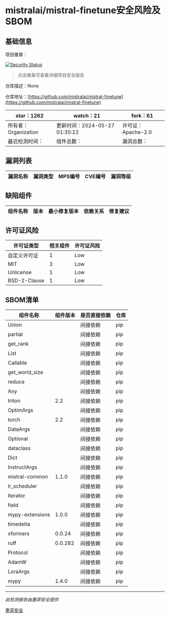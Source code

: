 # mistralai/mistral-finetune安全风险及SBOM

## 基础信息

项目徽章：

[![Security Status](https://www.murphysec.com/platform3/v31/badge/1794809406352367616.svg)](https://www.murphysec.com/console/report/1794809222922870784/1794809406352367616)

> 点击徽章可查看详细项目安全报告

仓库描述：None

仓库地址：[https://github.com/mistralai/mistral-finetune](https://github.com/mistralai/mistral-finetune)

| star：1262 | watch：21 | fork：61 |
| ----------- | -------------- | ------------ |
| 所有者：Organization | 更新时间：2024-05-27 01:35:22 | 许可证：Apache-2.0 |
| 最近检测时间： | 组件总数： | 漏洞总数： |




## 漏洞列表

| 漏洞名称 | 漏洞类型 | MPS编号 | CVE编号 | 漏洞等级 |
| ------- | ------ | ------- | ------ | ----- |





## 缺陷组件

| 组件名称 | 版本 | 最小修复版本 | 依赖关系 | 修复建议 |
| -------- | ---- | ------------ | -------- | -------- |





## 许可证风险

| 许可证类型 | 相关组件 | 许可证风险 |
| ---------- | -------- | ---------- |
|自定义许可证|1|Low|
|MIT|3|Low|
|Unlicense|1|Low|
|BSD-2-Clause|1|Low|




## SBOM清单

| 组件名称 | 组件版本 | 是否直接依赖 | 仓库 |
| -------- | -------- | ------------ | ---- |
|Union||间接依赖|pip|
|partial||间接依赖|pip|
|get_rank||间接依赖|pip|
|List||间接依赖|pip|
|Callable||间接依赖|pip|
|get_world_size||间接依赖|pip|
|reduce||间接依赖|pip|
|Any||间接依赖|pip|
|triton|2.2|间接依赖|pip|
|OptimArgs||间接依赖|pip|
|torch|2.2|间接依赖|pip|
|DataArgs||间接依赖|pip|
|Optional||间接依赖|pip|
|dataclass||间接依赖|pip|
|Dict||间接依赖|pip|
|InstructArgs||间接依赖|pip|
|mistral-common|1.1.0|间接依赖|pip|
|lr_scheduler||间接依赖|pip|
|Iterator||间接依赖|pip|
|field||间接依赖|pip|
|mypy-extensions|1.0.0|间接依赖|pip|
|timedelta||间接依赖|pip|
|xformers|0.0.24|间接依赖|pip|
|ruff|0.0.282|间接依赖|pip|
|Protocol||间接依赖|pip|
|AdamW||间接依赖|pip|
|LoraArgs||间接依赖|pip|
|mypy|1.4.0|间接依赖|pip|


------

*此检测报告由墨菲安全提供*

[墨菲安全](www.murphysec.com)